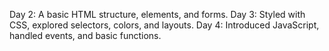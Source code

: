 Day 2: A basic HTML structure, elements, and forms. Day 3: Styled with CSS, explored selectors, colors, and layouts. Day 4: Introduced JavaScript, handled events, and basic functions.
